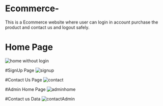 # Ecommerce-
This is a Ecommerce website where user can  login  in account purchase the product and contact us and logout safely.
# Home Page
![home without login](https://user-images.githubusercontent.com/92625253/222149147-e27d37c1-a38e-4626-a733-5c4c632e96ef.png)

#SignUp Page
![signup](https://user-images.githubusercontent.com/92625253/222149309-23aa5e35-0c85-40be-a6ad-38eb18a69ca6.png)

#Contact Us Page
![contact](https://user-images.githubusercontent.com/92625253/222149528-04c2328c-22b2-494d-a100-6c080588f87a.png)

#Admin Home Page
![adminhome](https://user-images.githubusercontent.com/92625253/222149700-b4d17cb4-ad13-477e-a223-2d36b60352d5.jpg)

#Contact us Data 
![contactAdmin](https://user-images.githubusercontent.com/92625253/222149769-ce56b219-2124-4033-9369-59363a1f82e4.jpg)
